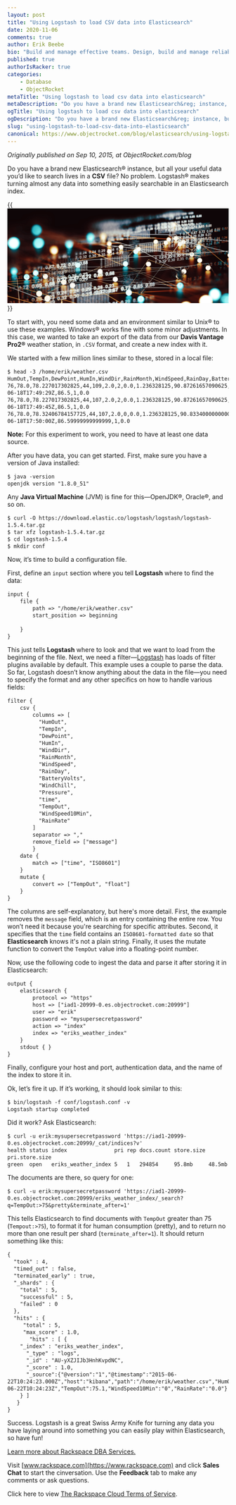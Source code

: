 ```yaml
---
layout: post
title: "Using Logstash to load CSV data into Elasticsearch"
date: 2020-11-06
comments: true
author: Erik Beebe
bio: "Build and manage effective teams. Design, build and manage reliable infrastructure, networks, processes. Datacenter, infrastructure planning. Databases (MongoDB, MySQL, etc.). Containers and virtualization (OpenVZ, LXC, Proxmox, Docker, KVM, etc). Storage engineering."
published: true
authorIsRacker: true
categories:
    - Database
    - ObjectRocket
metaTitle: "Using logstash to load csv data into elasticsearch"
metaDescription: "Do you have a brand new Elasticsearch&reg; instance, but all your useful data you’d like to search lives in a **CSV** file? No problem. Logstash&reg; makes turning almost any data into something easily searchable in an Elasticsearch index."
ogTitle: "Using logstash to load csv data into elasticsearch"
ogDescription: "Do you have a brand new Elasticsearch&reg; instance, but all your useful data you’d like to search lives in a **CSV** file? No problem. Logstash&reg; makes turning almost any data into something easily searchable in an Elasticsearch index."
slug: "using-logstash-to-load-csv-data-into-elasticsearch"
canonical: https://www.objectrocket.com/blog/elasticsearch/using-logstash-for-csv-data-elasticsearch/
---
```


*Originally published on Sep 10, 2015, at ObjectRocket.com/blog*

Do you have a brand new Elasticsearch&reg; instance, but all your useful data you’d like to search lives in a **CSV** file?
No problem. Logstash&reg; makes turning almost any data into something easily searchable in an Elasticsearch index.

<!--more-->

{{<img src="picture1.png" title="" alt="">}}

To start with, you need some data and an environment similar to Unix&reg; to use these examples. Windows&reg; works fine with
some minor adjustments. In this case, we wanted to take an export of the data from our **Davis Vantage Pro2&reg;** weather
station, in `.CSV` format, and create a new index with it.

We started with a few million lines similar to these, stored in a local file:

    $ head -3 /home/erik/weather.csv
    HumOut,TempIn,DewPoint,HumIn,WindDir,RainMonth,WindSpeed,RainDay,BatteryVolts,WindChill,Pressure,time,TempOut,WindSpeed10Min,RainRate
    76,78.0,78.227017302825,44,109,2.0,2,0.0,1.236328125,90.87261657090625,29.543,2015-06-18T17:49:29Z,86.5,1,0.0
    76,78.0,78.227017302825,44,107,2.0,2,0.0,1.236328125,90.87261657090625,29.543,2015-06-18T17:49:45Z,86.5,1,0.0
    76,78.0,78.32406784157725,44,107,2.0,0,0.0,1.236328125,90.83340000000001,29.543,2015-06-18T17:50:00Z,86.59999999999999,1,0.0

**Note:** For this experiment to work, you need to have at least one data source.

After you have data, you can get started. First, make sure you have a version of Java installed:

    $ java -version
    openjdk version "1.8.0_51"

Any **Java Virtual Machine** (JVM) is fine for this&mdash;OpenJDK&reg;, Oracle&reg;, and so on.

    $ curl -O https://download.elastic.co/logstash/logstash/logstash-1.5.4.tar.gz
    $ tar xfz logstash-1.5.4.tar.gz
    $ cd logstash-1.5.4
    $ mkdir conf

Now, it’s time to build a configuration file.

First, define an `input` section where you tell **Logstash** where to find the data:

    input {
        file {
            path => "/home/erik/weather.csv"
            start_position => beginning

        }
    }

This just tells **Logstash** where to look and that we want to load from the beginning of the file. Next, we need a filter&mdash;[Logstash](https://www.elastic.co/guide/en/logstash/current/filter-plugins.html) has loads of filter plugins available by default. This example uses
a couple to parse the data. So far, Logstash doesn’t know anything about the data in the file&mdash;you need to specify the format and any
other specifics on how to handle various fields:

    filter {
        csv {
            columns => [
              "HumOut",
              "TempIn",
              "DewPoint",
              "HumIn",
              "WindDir",
              "RainMonth",
              "WindSpeed",
              "RainDay",
              "BatteryVolts",
              "WindChill",
              "Pressure",
              "time",
              "TempOut",
              "WindSpeed10Min",
              "RainRate"
            ]
            separator => ","
            remove_field => ["message"]
            }
        date {
            match => ["time", "ISO8601"]
        }
        mutate {
            convert => ["TempOut", "float"]
        }
    }

The columns are self-explanatory, but here's more detail. First, the example removes the `message` field, which is an entry containing
the entire row. You won’t need it because you're searching for specific attributes. Second, it specifies that the `time` field contains
an `ISO8601-formatted date` so that **Elasticsearch** knows it's not a plain string. Finally, it uses the mutate function to convert the
`TempOut` value into a floating-point number.

Now, use the following code to ingest the data and parse it after storing it in Elasticsearch:

    output {
        elasticsearch {
            protocol => "https"
            host => ["iad1-20999-0.es.objectrocket.com:20999"]
            user => "erik"
            password => "mysupersecretpassword"
            action => "index"
            index => "eriks_weather_index"
        }
        stdout { }
    }

Finally, configure your host and port, authentication data, and the name of the index to store it in. 

Ok, let’s fire it up. If it’s working, it should look similar to this:

    $ bin/logstash -f conf/logstash.conf -v
    Logstash startup completed

Did it work? Ask Elasticsearch:

    $ curl -u erik:mysupersecretpassword 'https://iad1-20999-0.es.objectrocket.com:20999/_cat/indices?v'
    health status index               pri rep docs.count store.size pri.store.size
    green  open   eriks_weather_index 5   1   294854     95.8mb     48.5mb

The documents are there, so query for one:

    $ curl -u erik:mysupersecretpassword 'https://iad1-20999-0.es.objectrocket.com:20999/eriks_weather_index/_search?q=TempOut:>75&pretty&terminate_after=1'

This tells Elasticsearch to find documents with `TempOut` greater than 75 (`Tempout:>75`), to format it for human consumption (pretty),
and to return no more than one result per shard (`terminate_after=1`). It should return something like this:

    {
      "took" : 4,
      "timed_out" : false,
      "terminated_early" : true,
      "_shards" : {
        "total" : 5,
        "successful" : 5,
        "failed" : 0
      },
      "hits" : {
         "total" : 5,
         "max_score" : 1.0,
           "hits" : [ {
        "_index" : "eriks_weather_index",
          "_type" : "logs",
          "_id" : "AU-yXZJIJb3HnhKvpdNC",
          "_score" : 1.0,
          "_source":{"@version":"1","@timestamp":"2015-06-22T10:24:23.000Z","host":"kibana","path":"/home/erik/weather.csv","HumOut":"86","TempIn":"79.7","DewPoint":"70.65179649787358","HumIn":"46","WindDir":"161","RainMonth":"2.7","WindSpeed":"0","RainDay":"0.36","BatteryVolts":"1.125","WindChill":"82.41464999999999","Pressure":"29.611","time":"2015-06-22T10:24:23Z","TempOut":75.1,"WindSpeed10Min":"0","RainRate":"0.0"}
        } ]
       } 
    }

Success. Logstash is a great Swiss Army Knife for turning any data you have laying around into something you can easily play within Elasticsearch, so have fun!

<a class="cta purple" id="cta" href="https://www.rackspace.com/data/dba-services">Learn more about Rackspace DBA Services.</a>

Visit [www.rackspace.com](https://www.rackspace.com) and click **Sales Chat**
to start the cinversation. Use the **Feedback** tab to make any comments or ask questions.

Click here to view [The Rackspace Cloud Terms of Service](https://www.rackspace.com/cloud/legal/).
